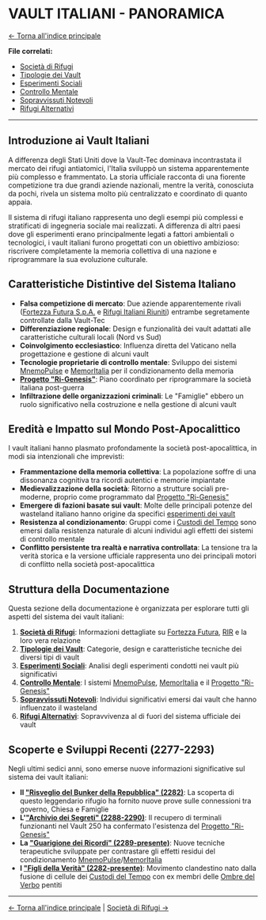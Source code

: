 # VAULT ITALIANI - PANORAMICA

[← Torna all'indice principale](../../01-Indice/01.0-indice-principale.md)

**File correlati:**
- [Società di Rifugi](../09-Vault/09.1-societa-rifugi.md)
- [Tipologie dei Vault](../09-Vault/09.2-tipologie-vault.md)
- [Esperimenti Sociali](../09-Vault/09.3-esperimenti-sociali.md)
- [Controllo Mentale](../09-Vault/09.4-controllo-mentale.md)
- [Sopravvissuti Notevoli](../09-Vault/09.5-sopravvissuti-vault.md)
- [Rifugi Alternativi](../09-Vault/09.6-rifugi-alternativi.md)

---

## Introduzione ai Vault Italiani

A differenza degli Stati Uniti dove la Vault-Tec dominava incontrastata il mercato dei rifugi antiatomici, l'Italia sviluppò un sistema apparentemente più complesso e frammentato. La storia ufficiale racconta di una fiorente competizione tra due grandi aziende nazionali, mentre la verità, conosciuta da pochi, rivela un sistema molto più centralizzato e coordinato di quanto appaia.

Il sistema di rifugi italiano rappresenta uno degli esempi più complessi e stratificati di ingegneria sociale mai realizzati. A differenza di altri paesi dove gli esperimenti erano principalmente legati a fattori ambientali o tecnologici, i vault italiani furono progettati con un obiettivo ambizioso: riscrivere completamente la memoria collettiva di una nazione e riprogrammare la sua evoluzione culturale.

## Caratteristiche Distintive del Sistema Italiano

- **Falsa competizione di mercato**: Due aziende apparentemente rivali ([Fortezza Futura S.p.A.](../09-Vault/09.1-societa-rifugi.md#la-fortezza-futura-spa) e [Rifugi Italiani Riuniti](../09-Vault/09.1-societa-rifugi.md#rifugi-italiani-riuniti-rir)) entrambe segretamente controllate dalla Vault-Tec
- **Differenziazione regionale**: Design e funzionalità dei vault adattati alle caratteristiche culturali locali (Nord vs Sud)
- **Coinvolgimento ecclesiastico**: Influenza diretta del Vaticano nella progettazione e gestione di alcuni vault
- **Tecnologie proprietarie di controllo mentale**: Sviluppo dei sistemi [MnemoPulse](../09-Vault/09.4-controllo-mentale.md#il-sistema-mnemopulse-fortezza-futura) e [MemorItalia](../09-Vault/09.4-controllo-mentale.md#il-sistema-memoritalia-rir) per il condizionamento della memoria
- **[Progetto "Ri-Genesis"](../09-Vault/09.4-controllo-mentale.md#il-progetto-ri-genesis)**: Piano coordinato per riprogrammare la società italiana post-guerra
- **Infiltrazione delle organizzazioni criminali**: Le "Famiglie" ebbero un ruolo significativo nella costruzione e nella gestione di alcuni vault

## Eredità e Impatto sul Mondo Post-Apocalittico

I vault italiani hanno plasmato profondamente la società post-apocalittica, in modi sia intenzionali che imprevisti:

- **Frammentazione della memoria collettiva**: La popolazione soffre di una dissonanza cognitiva tra ricordi autentici e memorie impiantate
- **Medievalizzazione della società**: Ritorno a strutture sociali pre-moderne, proprio come programmato dal [Progetto "Ri-Genesis"](../09-Vault/09.4-controllo-mentale.md#il-progetto-ri-genesis)
- **Emergere di fazioni basate sui vault**: Molte delle principali potenze del wasteland italiano hanno origine da specifici [esperimenti dei vault](../09-Vault/09.3-esperimenti-sociali.md)
- **Resistenza al condizionamento**: Gruppi come i [Custodi del Tempo](../../../05-Fazioni/05.6-custodi-tempo.md) sono emersi dalla resistenza naturale di alcuni individui agli effetti dei sistemi di controllo mentale
- **Conflitto persistente tra realtà e narrativa controllata**: La tensione tra la verità storica e la versione ufficiale rappresenta uno dei principali motori di conflitto nella società post-apocalittica

## Struttura della Documentazione

Questa sezione della documentazione è organizzata per esplorare tutti gli aspetti del sistema dei vault italiani:

1. **[Società di Rifugi](../09-Vault/09.1-societa-rifugi.md)**: Informazioni dettagliate su [Fortezza Futura](../09-Vault/09.1-societa-rifugi.md#la-fortezza-futura-spa), [RIR](../09-Vault/09.1-societa-rifugi.md#rifugi-italiani-riuniti-rir) e la loro vera relazione
2. **[Tipologie dei Vault](../09-Vault/09.2-tipologie-vault.md)**: Categorie, design e caratteristiche tecniche dei diversi tipi di vault
3. **[Esperimenti Sociali](../09-Vault/09.3-esperimenti-sociali.md)**: Analisi degli esperimenti condotti nei vault più significativi
4. **[Controllo Mentale](../09-Vault/09.4-controllo-mentale.md)**: I sistemi [MnemoPulse](../09-Vault/09.4-controllo-mentale.md#il-sistema-mnemopulse-fortezza-futura), [MemorItalia](../09-Vault/09.4-controllo-mentale.md#il-sistema-memoritalia-rir) e il [Progetto "Ri-Genesis"](../09-Vault/09.4-controllo-mentale.md#il-progetto-ri-genesis)
5. **[Sopravvissuti Notevoli](../09-Vault/09.5-sopravvissuti-vault.md)**: Individui significativi emersi dai vault che hanno influenzato il wasteland
6. **[Rifugi Alternativi](../09-Vault/09.6-rifugi-alternativi.md)**: Sopravvivenza al di fuori del sistema ufficiale dei vault

## Scoperte e Sviluppi Recenti (2277-2293)

Negli ultimi sedici anni, sono emerse nuove informazioni significative sul sistema dei vault italiani:

- **Il ["Risveglio del Bunker della Repubblica" (2282)](../../10-Eventi/10.3-sviluppi-tecnologici.md#scoperte-significative)**: La scoperta di questo leggendario rifugio ha fornito nuove prove sulle connessioni tra governo, Chiesa e Famiglie
- **L'["Archivio dei Segreti" (2288-2290)](../../10-Eventi/10.3-sviluppi-tecnologici.md#scoperte-significative)**: Il recupero di terminali funzionanti nel Vault 250 ha confermato l'esistenza del [Progetto "Ri-Genesis"](../09-Vault/09.4-controllo-mentale.md#il-progetto-ri-genesis)
- **La ["Guarigione dei Ricordi" (2289-presente)](../../10-Eventi/10.4-cambiamenti-sociali.md#nuovi-trattamenti)**: Nuove tecniche terapeutiche sviluppate per contrastare gli effetti residui del condizionamento [MnemoPulse](../09-Vault/09.4-controllo-mentale.md#il-sistema-mnemopulse-fortezza-futura)/[MemorItalia](../09-Vault/09.4-controllo-mentale.md#il-sistema-memoritalia-rir)
- **I ["Figli della Verità" (2282-presente)](../../10-Eventi/10.4-cambiamenti-sociali.md#movimenti-emergenti)**: Movimento clandestino nato dalla fusione di cellule dei [Custodi del Tempo](../../../05-Fazioni/05.6-custodi-tempo.md) con ex membri delle [Ombre del Verbo](../../../05-Fazioni/05.1-stato-pontificio.md#le-ombre-del-verbo) pentiti

---

[← Torna all'indice principale](../../01-Indice/01.0-indice-principale.md) | [Società di Rifugi →](../09-Vault/09.1-societa-rifugi.md)
